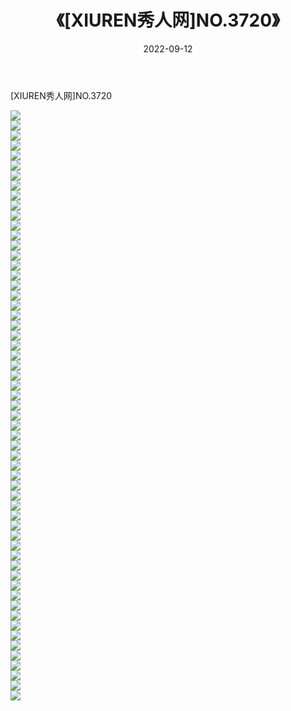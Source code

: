 ﻿---
layout: post
title:  《[XIUREN秀人网]NO.3720》
date:   2022-09-12
img: http://img.660000.xyz/Sharelink/秀人网/秀人网第04部分/[XIUREN秀人网]NO.3720/000.jpg
categories: [美女, 清纯, 唯美]
---

[XIUREN秀人网]NO.3720

 ![](http://img.660000.xyz/Sharelink/秀人网/秀人网第04部分/[XIUREN秀人网]NO.3720/001.jpg) <br>![](http://img.660000.xyz/Sharelink/秀人网/秀人网第04部分/[XIUREN秀人网]NO.3720/002.jpg) <br>![](http://img.660000.xyz/Sharelink/秀人网/秀人网第04部分/[XIUREN秀人网]NO.3720/003.jpg) <br>![](http://img.660000.xyz/Sharelink/秀人网/秀人网第04部分/[XIUREN秀人网]NO.3720/004.jpg) <br>![](http://img.660000.xyz/Sharelink/秀人网/秀人网第04部分/[XIUREN秀人网]NO.3720/005.jpg) <br>![](http://img.660000.xyz/Sharelink/秀人网/秀人网第04部分/[XIUREN秀人网]NO.3720/006.jpg) <br>![](http://img.660000.xyz/Sharelink/秀人网/秀人网第04部分/[XIUREN秀人网]NO.3720/007.jpg) <br>![](http://img.660000.xyz/Sharelink/秀人网/秀人网第04部分/[XIUREN秀人网]NO.3720/008.jpg) <br>![](http://img.660000.xyz/Sharelink/秀人网/秀人网第04部分/[XIUREN秀人网]NO.3720/009.jpg) <br>![](http://img.660000.xyz/Sharelink/秀人网/秀人网第04部分/[XIUREN秀人网]NO.3720/010.jpg) <br>![](http://img.660000.xyz/Sharelink/秀人网/秀人网第04部分/[XIUREN秀人网]NO.3720/011.jpg) <br>![](http://img.660000.xyz/Sharelink/秀人网/秀人网第04部分/[XIUREN秀人网]NO.3720/012.jpg) <br>![](http://img.660000.xyz/Sharelink/秀人网/秀人网第04部分/[XIUREN秀人网]NO.3720/013.jpg) <br>![](http://img.660000.xyz/Sharelink/秀人网/秀人网第04部分/[XIUREN秀人网]NO.3720/014.jpg) <br>![](http://img.660000.xyz/Sharelink/秀人网/秀人网第04部分/[XIUREN秀人网]NO.3720/015.jpg) <br>![](http://img.660000.xyz/Sharelink/秀人网/秀人网第04部分/[XIUREN秀人网]NO.3720/016.jpg) <br>![](http://img.660000.xyz/Sharelink/秀人网/秀人网第04部分/[XIUREN秀人网]NO.3720/017.jpg) <br>![](http://img.660000.xyz/Sharelink/秀人网/秀人网第04部分/[XIUREN秀人网]NO.3720/018.jpg) <br>![](http://img.660000.xyz/Sharelink/秀人网/秀人网第04部分/[XIUREN秀人网]NO.3720/019.jpg) <br>![](http://img.660000.xyz/Sharelink/秀人网/秀人网第04部分/[XIUREN秀人网]NO.3720/020.jpg) <br>![](http://img.660000.xyz/Sharelink/秀人网/秀人网第04部分/[XIUREN秀人网]NO.3720/021.jpg) <br>![](http://img.660000.xyz/Sharelink/秀人网/秀人网第04部分/[XIUREN秀人网]NO.3720/022.jpg) <br>![](http://img.660000.xyz/Sharelink/秀人网/秀人网第04部分/[XIUREN秀人网]NO.3720/023.jpg) <br>![](http://img.660000.xyz/Sharelink/秀人网/秀人网第04部分/[XIUREN秀人网]NO.3720/024.jpg) <br>![](http://img.660000.xyz/Sharelink/秀人网/秀人网第04部分/[XIUREN秀人网]NO.3720/025.jpg) <br>![](http://img.660000.xyz/Sharelink/秀人网/秀人网第04部分/[XIUREN秀人网]NO.3720/026.jpg) <br>![](http://img.660000.xyz/Sharelink/秀人网/秀人网第04部分/[XIUREN秀人网]NO.3720/027.jpg) <br>![](http://img.660000.xyz/Sharelink/秀人网/秀人网第04部分/[XIUREN秀人网]NO.3720/028.jpg) <br>![](http://img.660000.xyz/Sharelink/秀人网/秀人网第04部分/[XIUREN秀人网]NO.3720/029.jpg) <br>![](http://img.660000.xyz/Sharelink/秀人网/秀人网第04部分/[XIUREN秀人网]NO.3720/030.jpg) <br>![](http://img.660000.xyz/Sharelink/秀人网/秀人网第04部分/[XIUREN秀人网]NO.3720/031.jpg) <br>![](http://img.660000.xyz/Sharelink/秀人网/秀人网第04部分/[XIUREN秀人网]NO.3720/032.jpg) <br>![](http://img.660000.xyz/Sharelink/秀人网/秀人网第04部分/[XIUREN秀人网]NO.3720/033.jpg) <br>![](http://img.660000.xyz/Sharelink/秀人网/秀人网第04部分/[XIUREN秀人网]NO.3720/034.jpg) <br>![](http://img.660000.xyz/Sharelink/秀人网/秀人网第04部分/[XIUREN秀人网]NO.3720/035.jpg) <br>![](http://img.660000.xyz/Sharelink/秀人网/秀人网第04部分/[XIUREN秀人网]NO.3720/036.jpg) <br>![](http://img.660000.xyz/Sharelink/秀人网/秀人网第04部分/[XIUREN秀人网]NO.3720/037.jpg) <br>![](http://img.660000.xyz/Sharelink/秀人网/秀人网第04部分/[XIUREN秀人网]NO.3720/038.jpg) <br>![](http://img.660000.xyz/Sharelink/秀人网/秀人网第04部分/[XIUREN秀人网]NO.3720/039.jpg) <br>![](http://img.660000.xyz/Sharelink/秀人网/秀人网第04部分/[XIUREN秀人网]NO.3720/040.jpg) <br>![](http://img.660000.xyz/Sharelink/秀人网/秀人网第04部分/[XIUREN秀人网]NO.3720/041.jpg) <br>![](http://img.660000.xyz/Sharelink/秀人网/秀人网第04部分/[XIUREN秀人网]NO.3720/042.jpg) <br>![](http://img.660000.xyz/Sharelink/秀人网/秀人网第04部分/[XIUREN秀人网]NO.3720/043.jpg) <br>![](http://img.660000.xyz/Sharelink/秀人网/秀人网第04部分/[XIUREN秀人网]NO.3720/044.jpg) <br>![](http://img.660000.xyz/Sharelink/秀人网/秀人网第04部分/[XIUREN秀人网]NO.3720/045.jpg) <br>![](http://img.660000.xyz/Sharelink/秀人网/秀人网第04部分/[XIUREN秀人网]NO.3720/046.jpg) <br>![](http://img.660000.xyz/Sharelink/秀人网/秀人网第04部分/[XIUREN秀人网]NO.3720/047.jpg) <br>![](http://img.660000.xyz/Sharelink/秀人网/秀人网第04部分/[XIUREN秀人网]NO.3720/048.jpg) <br>![](http://img.660000.xyz/Sharelink/秀人网/秀人网第04部分/[XIUREN秀人网]NO.3720/049.jpg) <br>![](http://img.660000.xyz/Sharelink/秀人网/秀人网第04部分/[XIUREN秀人网]NO.3720/050.jpg) <br>![](http://img.660000.xyz/Sharelink/秀人网/秀人网第04部分/[XIUREN秀人网]NO.3720/051.jpg) <br>![](http://img.660000.xyz/Sharelink/秀人网/秀人网第04部分/[XIUREN秀人网]NO.3720/052.jpg) <br>![](http://img.660000.xyz/Sharelink/秀人网/秀人网第04部分/[XIUREN秀人网]NO.3720/053.jpg) <br>![](http://img.660000.xyz/Sharelink/秀人网/秀人网第04部分/[XIUREN秀人网]NO.3720/054.jpg) <br>![](http://img.660000.xyz/Sharelink/秀人网/秀人网第04部分/[XIUREN秀人网]NO.3720/055.jpg) <br>![](http://img.660000.xyz/Sharelink/秀人网/秀人网第04部分/[XIUREN秀人网]NO.3720/056.jpg) <br>![](http://img.660000.xyz/Sharelink/秀人网/秀人网第04部分/[XIUREN秀人网]NO.3720/057.jpg) <br>![](http://img.660000.xyz/Sharelink/秀人网/秀人网第04部分/[XIUREN秀人网]NO.3720/058.jpg) <br>![](http://img.660000.xyz/Sharelink/秀人网/秀人网第04部分/[XIUREN秀人网]NO.3720/059.jpg) <br>